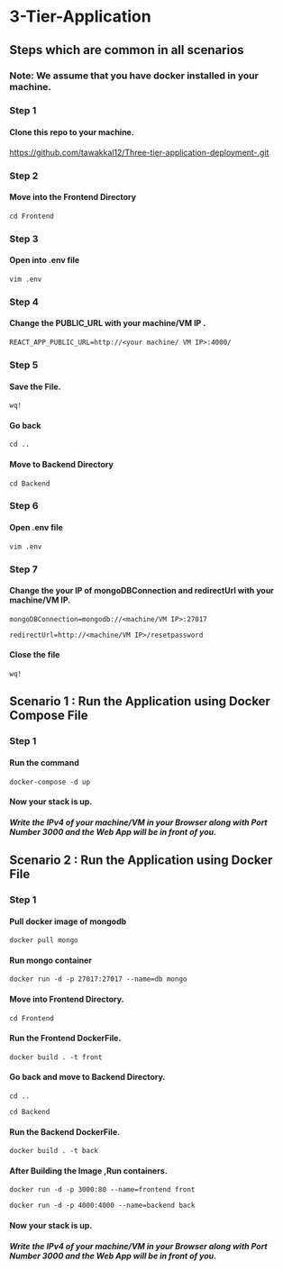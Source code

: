 # 3-Tier-Application

## Steps which are common in all scenarios

### Note: We assume that you have docker installed in your machine.

### Step 1

#### Clone this repo to your machine.

https://github.com/tawakkal12/Three-tier-application-deployment-.git

### Step 2
 
#### Move into the Frontend Directory

`cd Frontend`

### Step 3 

#### Open into .env file

`vim .env`

### Step 4 

#### Change the PUBLIC_URL with your machine/VM IP .

`REACT_APP_PUBLIC_URL=http://<your machine/ VM IP>:4000/`

### Step 5

#### Save the File.

  `wq!`
  
#### Go back  

  `cd ..`
  
#### Move to Backend Directory

  `cd Backend`

### Step 6

#### Open .env file

`vim .env`

### Step 7

#### Change the your IP of mongoDBConnection and redirectUrl with your machine/VM IP.

`mongoDBConnection=mongodb://<machine/VM IP>:27017`

`redirectUrl=http://<machine/VM IP>/resetpassword`

#### Close the file
  
  `wq!`


## Scenario 1 : Run the Application using Docker Compose File

### Step 1

#### Run the command

`docker-compose -d up`

#### Now your stack is up.

##### Write the IPv4 of your machine/VM in your Browser along with Port Number 3000 and the Web App will be in front of you.

## Scenario 2 : Run the Application using Docker File



### Step 1

#### Pull docker image of mongodb

`docker pull mongo`

#### Run mongo container

`docker run -d -p 27017:27017 --name=db mongo`

#### Move into Frontend Directory.

`cd Frontend`

#### Run the Frontend DockerFile.

`docker build . -t front`

#### Go back and move to Backend Directory.

`cd ..` 

`cd Backend`

#### Run the Backend DockerFile.

`docker build . -t back`


#### After Building the Image ,Run containers.

`docker run -d -p 3000:80 --name=frontend front`

`docker run -d -p 4000:4000 --name=backend back`

#### Now your stack is up.

##### Write the IPv4 of your machine/VM in your Browser along with Port Number 3000 and the Web App will be in front of you.





